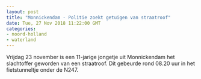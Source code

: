 ```yaml
---
layout: post
title: "Monnickendam - Politie zoekt getuigen van straatroof"
date: Tue, 27 Nov 2018 11:22:00 GMT
categories: 
- noord-holland 
- waterland 
---
```


Vrijdag 23 november is een 11-jarige jongetje uit Monnickendam het slachtoffer geworden van een straatroof. Dit gebeurde rond 08.20 uur in het fietstunneltje onder de N247.
